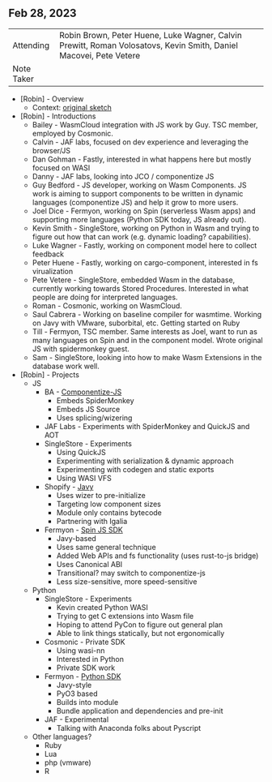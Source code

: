 ## Feb 28, 2023

|          |      | 
| -------- | -------- |
| Attending  | Robin Brown, Peter Huene, Luke Wagner, Calvin Prewitt, Roman Volosatovs, Kevin Smith, Daniel Macovei, Pete Vetere
| Note Taker |

* [Robin] - Overview
    * Context: [original sketch](https://hackmd.io/soZ3n7fmTP2sEzK1_Y7MCw)
* [Robin] - Introductions
    * Bailey - WasmCloud integration with JS work by Guy. TSC member, employed by Cosmonic.
    * Calvin - JAF labs, focused on dev experience and leveraging the browser/JS
    * Dan Gohman - Fastly, interested in what happens here but mostly focused on WASI
    * Danny - JAF labs, looking into JCO / componentize JS
    * Guy Bedford - JS developer, working on Wasm Components. JS work is aiming to support components to be written in dynamic languages (componentize JS) and help it grow to more users.
    * Joel Dice - Fermyon, working on Spin (serverless Wasm apps) and supporting more languages (Python SDK today, JS already out).
    * Kevin Smith - SingleStore, working on Python in Wasm and trying to figure out how that can work (e.g. dynamic loading? capabilities).
    * Luke Wagner - Fastly, working on component model here to collect feedback
    * Peter Huene - Fastly, working on cargo-component, interested in fs virualization
    * Pete Vetere - SingleStore, embedded Wasm in the database, currently working towards Stored Procedures. Interested in what people are doing for interpreted languages.
    * Roman - Cosmonic, working on WasmCloud.
    * Saul Cabrera - Working on baseline compiler for wasmtime. Working on Javy with VMware, suborbital, etc. Getting started on Ruby
    * Till - Fermyon, TSC member. Same interests as Joel, want to run as many languages on Spin and in the component model. Wrote original JS with spidermonkey guest.
    * Sam - SingleStore, looking into how to make Wasm Extensions in the database work well.
* [Robin] - Projects
    * JS
        * BA - [Componentize-JS](https://github.com/bytecodealliance/componentize-js)
            * Embeds SpiderMonkey
            * Embeds JS Source
            * Uses splicing/wizering
        * JAF Labs - Experiments with SpiderMonkey and QuickJS and AOT
        * SingleStore - Experiments
            * Using QuickJS
            * Experimenting with serialization & dynamic approach
            * Experimenting with codegen and static exports
            * Using WASI VFS
        * Shopify - [Javy](https://github.com/Shopify/javy)
            * Uses wizer to pre-initialize
            * Targeting low component sizes
            * Module only contains bytecode
            * Partnering with Igalia
        * Fermyon - [Spin JS SDK](https://github.com/fermyon/spin-js-sdk)
            * Javy-based
            * Uses same general technique
            * Added Web APIs and fs functionality (uses rust-to-js bridge)
            * Uses Canonical ABI
            * Transitional? may switch to componentize-js
            * Less size-sensitive, more speed-sensitive
    * Python
        * SingleStore - Experiments
            * Kevin created Python WASI
            * Trying to get C extensions into Wasm file
            * Hoping to attend PyCon to figure out general plan
            * Able to link things statically, but not ergonomically
        * Cosmonic - Private SDK
            * Using wasi-nn
            * Interested in Python
            * Private SDK work
        * Fermyon - [Python SDK](https://github.com/fermyon/spin-python-sdk)
            * Javy-style
            * PyO3 based
            * Builds into module
            * Bundle application and dependencies and pre-init
        * JAF - Experimental
            * Talking with Anaconda folks about Pyscript
    * Other languages?
        * Ruby
        * Lua
        * php (vmware)
        * R
